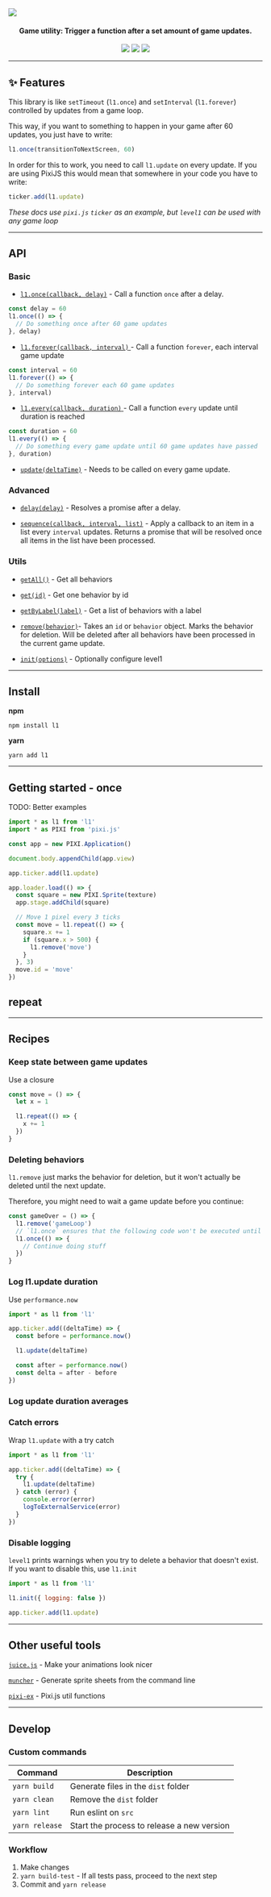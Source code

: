 <img src="./level1.png">
<h4 align="center">
  Game utility: Trigger a function after a set amount of game updates.
</h4>
<div align="center">
  <img src="https://badgen.net/npm/v/l1?icon=npm" />
  <!-- <img src="https://badgen.net/npm/dw/l1?icon=npm" /> -->
  <img src="https://badgen.net/bundlephobia/minzip/l1" />
  <img src="https://badgen.net/github/last-commit/rymdkraftverk/level1?icon=github" />
</div>

---

## :sparkles: Features

This library is like `setTimeout` (`l1.once`) and `setInterval` (`l1.forever`) controlled by updates from a game loop.

This way, if you want to something to happen in your game after 60 updates, you just have to write:

```js
l1.once(transitionToNextScreen, 60)
```

In order for this to work, you need to call `l1.update` on every update. If you are using PixiJS this would mean that somewhere in your code you have to write:

```js
ticker.add(l1.update)
```

_These docs use `pixi.js` `ticker` as an example, but `level1` can be used with any game loop_

---

## API

### Basic

- [`l1.once(callback, delay)`](docs/once.md) - Call a function `once` after a delay.

```js
const delay = 60
l1.once(() => {
  // Do something once after 60 game updates
}, delay)
```

- [`l1.forever(callback, interval)` ](docs/forever.md) - Call a function `forever`, each interval game update

```js
const interval = 60
l1.forever(() => {
  // Do something forever each 60 game updates
}, interval)
```

- [`l1.every(callback, duration)` ](docs/every.md) - Call a function `every` update until duration is reached

```js
const duration = 60
l1.every(() => {
  // Do something every game update until 60 game updates have passed
}, duration)
```

- [`update(deltaTime)`](docs/update.md) - Needs to be called on every game update.

### Advanced

- [`delay(delay)`](docs/delay.md) - Resolves a promise after a delay.

- [`sequence(callback, interval, list)`](docs/sequence.md) - Apply a callback to an item in a list every `interval` updates. Returns a promise that will be resolved once all items in the list have been processed.

### Utils

- [`getAll()`](docs/getAll.md) - Get all behaviors

- [`get(id)`](docs/get.md) - Get one behavior by id

- [`getByLabel(label)`](docs/getByLabel.md) - Get a list of behaviors with a label

- [`remove(behavior)`](docs/remove.md)- Takes an `id` or `behavior` object. Marks the behavior for deletion. Will be deleted after all behaviors have been processed in the current game update.

- [`init(options)`](docs/init.md) - Optionally configure level1

---

## Install

**npm**

```
npm install l1
```

**yarn**

```
yarn add l1
```

---

## Getting started - once

TODO: Better examples

```js
import * as l1 from 'l1'
import * as PIXI from 'pixi.js'

const app = new PIXI.Application()

document.body.appendChild(app.view)

app.ticker.add(l1.update)

app.loader.load(() => {
  const square = new PIXI.Sprite(texture)
  app.stage.addChild(square)

  // Move 1 pixel every 3 ticks
  const move = l1.repeat(() => {
    square.x += 1
    if (square.x > 500) {
      l1.remove('move')
    }
  }, 3)
  move.id = 'move'
})
```

## repeat

---

## Recipes

### **Keep state between game updates**

Use a closure

```js
const move = () => {
  let x = 1

  l1.repeat(() => {
    x += 1
  })
}
```

### **Deleting behaviors**

`l1.remove` just marks the behavior for deletion, but it won't actually be deleted until the next update.

Therefore, you might need to wait a game update before you continue:

```js
const gameOver = () => {
  l1.remove('gameLoop')
  // `l1.once` ensures that the following code won't be executed until the `gameLoop` behavior has been deleted.
  l1.once(() => {
    // Continue doing stuff
  })
}
```

### **Log l1.update duration**

Use `performance.now`

```js
import * as l1 from 'l1'

app.ticker.add((deltaTime) => {
  const before = performance.now()

  l1.update(deltaTime)

  const after = performance.now()
  const delta = after - before
})
```

### **Log update duration averages**

### **Catch errors**

Wrap `l1.update` with a try catch

```js
import * as l1 from 'l1'

app.ticker.add((deltaTime) => {
  try {
    l1.update(deltaTime)
  } catch (error) {
    console.error(error)
    logToExternalService(error)
  }
})
```

### **Disable logging**

`level1` prints warnings when you try to delete a behavior that doesn't exist. If you want to disable this, use `l1.init`

```js
import * as l1 from 'l1'

l1.init({ logging: false })

app.ticker.add(l1.update)
```

---

## Other useful tools

[`juice.js`](https://github.com/rymdkraftverk/juice.js) - Make your animations look nicer

[`muncher`](https://github.com/sajmoni/muncher) - Generate sprite sheets from the command line

[`pixi-ex`](https://github.com/sajmoni/pixi-ex) - Pixi.js util functions

---

## Develop

### Custom commands

| Command        | Description                                |
| -------------- | ------------------------------------------ |
| `yarn build`   | Generate files in the `dist` folder        |
| `yarn clean`   | Remove the `dist` folder                   |
| `yarn lint`    | Run eslint on `src`                        |
| `yarn release` | Start the process to release a new version |

### Workflow

1. Make changes
2. `yarn build-test` - If all tests pass, proceed to the next step
3. Commit and `yarn release`
